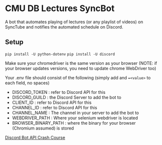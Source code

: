 # CMU DB Lectures SyncBot

A bot that automates playing of lectures (or any playlist of videos) on SyncTube and notifies the automated schedule on Discord.

## Setup

`pip install -U python-dotenv`
`pip install -U discord`

Make sure your chromedriver is the same version as your browser (NOTE: if your browser updates versions, you need to update chrome WebDriver too)

Your .env file should consist of the following (simply add and `=<value>` to each field, no spaces)

- DISCORD_TOKEN : refer to Discord API for this
- DISCORD_GUILD : the Discord Server to add the bot to
- CLIENT_ID : refer to Discord API for this
- CHANNEL_ID : refer to Discord API for this
- CHANNEL_NAME : The channel in your server to add the bot to
- WEBDRIVER_PATH : Where your selenium webdriver is located
- BROWSER_BINARY_PATH : where the binary for your browser (Chromium assumed) is stored

[Discord Bot API Crash Course](https://realpython.com/how-to-make-a-discord-bot-python/)